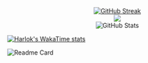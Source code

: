 <div align=center>
    <a href="https://git.io/streak-stats" style="margin: auto;"><img src="https://streak-stats.demolab.com?user=AsadiAhmad&theme=dark" alt="GitHub Streak" /></a>
    <br>
    <img src="https://github-readme-stats.vercel.app/api/top-langs/?username=AsadiAhmad&theme=dark&layout=compact"/>
    <br>
    <img src="https://github-readme-stats.vercel.app/api?username=AsadiAhmad&theme=calm_pink&show_icons=true" alt="GitHub Stats" />
</div>

[![Harlok's WakaTime stats](https://github-readme-stats.vercel.app/api/wakatime?username=AsadiAhmad)](https://github.com/AsadiAhmad/AsadiAhmad)

![Readme Card](https://github-readme-stats.vercel.app/api/pin/?username=AsadiAhmad&repo=Online-Shop)




